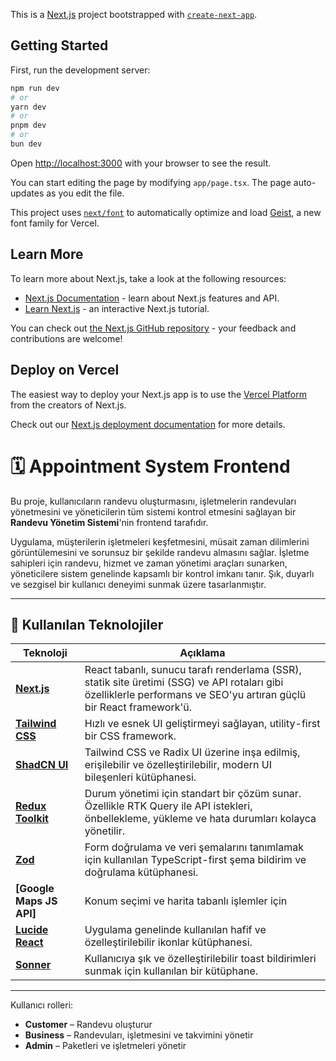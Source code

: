 This is a [Next.js](https://nextjs.org) project bootstrapped with [`create-next-app`](https://nextjs.org/docs/app/api-reference/cli/create-next-app).

## Getting Started

First, run the development server:

```bash
npm run dev
# or
yarn dev
# or
pnpm dev
# or
bun dev
```

Open [http://localhost:3000](http://localhost:3000) with your browser to see the result.

You can start editing the page by modifying `app/page.tsx`. The page auto-updates as you edit the file.

This project uses [`next/font`](https://nextjs.org/docs/app/building-your-application/optimizing/fonts) to automatically optimize and load [Geist](https://vercel.com/font), a new font family for Vercel.

## Learn More

To learn more about Next.js, take a look at the following resources:

- [Next.js Documentation](https://nextjs.org/docs) - learn about Next.js features and API.
- [Learn Next.js](https://nextjs.org/learn) - an interactive Next.js tutorial.

You can check out [the Next.js GitHub repository](https://github.com/vercel/next.js) - your feedback and contributions are welcome!

## Deploy on Vercel

The easiest way to deploy your Next.js app is to use the [Vercel Platform](https://vercel.com/new?utm_medium=default-template&filter=next.js&utm_source=create-next-app&utm_campaign=create-next-app-readme) from the creators of Next.js.

Check out our [Next.js deployment documentation](https://nextjs.org/docs/app/building-your-application/deploying) for more details.

# 🗓️ Appointment System Frontend

Bu proje, kullanıcıların randevu oluşturmasını, işletmelerin randevuları yönetmesini ve yöneticilerin tüm sistemi kontrol etmesini sağlayan bir **Randevu Yönetim Sistemi**'nin frontend tarafıdır.

Uygulama, müşterilerin işletmeleri keşfetmesini, müsait zaman dilimlerini görüntülemesini ve sorunsuz bir şekilde randevu almasını sağlar. İşletme sahipleri için randevu, hizmet ve zaman yönetimi araçları sunarken, yöneticilere sistem genelinde kapsamlı bir kontrol imkanı tanır. Şık, duyarlı ve sezgisel bir kullanıcı deneyimi sunmak üzere tasarlanmıştır.

---

## 🚀 Kullanılan Teknolojiler

| Teknoloji                                          | Açıklama                                                                                                                                                             |
| -------------------------------------------------- | -------------------------------------------------------------------------------------------------------------------------------------------------------------------- |
| **[Next.js](https://nextjs.org/)**                 | React tabanlı, sunucu tarafı renderlama (SSR), statik site üretimi (SSG) ve API rotaları gibi özelliklerle performans ve SEO'yu artıran güçlü bir React framework'ü. |
| **[Tailwind CSS](https://tailwindcss.com/)**       | Hızlı ve esnek UI geliştirmeyi sağlayan, utility-first bir CSS framework.                                                                                            |
| **[ShadCN UI](https://ui.shadcn.com/)**            | Tailwind CSS ve Radix UI üzerine inşa edilmiş, erişilebilir ve özelleştirilebilir, modern UI bileşenleri kütüphanesi.                                                |
| **[Redux Toolkit](https://redux-toolkit.js.org/)** | Durum yönetimi için standart bir çözüm sunar. Özellikle RTK Query ile API istekleri, önbellekleme, yükleme ve hata durumları kolayca yönetilir.                      |
| **[Zod](https://zod.dev/)**                        | Form doğrulama ve veri şemalarını tanımlamak için kullanılan TypeScript-first şema bildirim ve doğrulama kütüphanesi.                                                |
| **[Google Maps JS API]**                           | Konum seçimi ve harita tabanlı işlemler için                                                                                                                         |
| **[Lucide React](https://lucide.dev/)**            | Uygulama genelinde kullanılan hafif ve özelleştirilebilir ikonlar kütüphanesi.                                                                                       |
| **[Sonner](https://www.npmjs.com/package/sonner)** | Kullanıcıya şık ve özelleştirilebilir toast bildirimleri sunmak için kullanılan bir kütüphane.                                                                       |

---

Kullanıcı rolleri:

- **Customer** – Randevu oluşturur
- **Business** – Randevuları, işletmesini ve takvimini yönetir
- **Admin** – Paketleri ve işletmeleri yönetir
